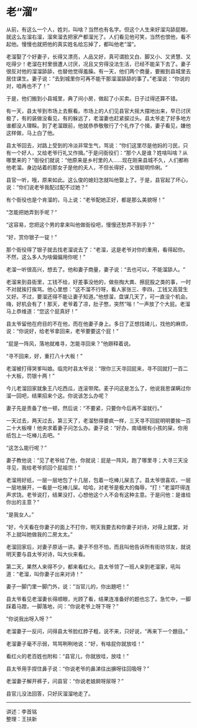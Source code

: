 # 老“溜”

从前，有这么一个人，姓刘，叫啥？当然也有名字。但这个人生来好溜沟舔屁眼，就这么左溜右溜，溜來溜去把家产都溜光了。人们看见他可笑，当然也恨他，看不起他。慢慢也就把他的真实姓名给忘掉了，都叫他老“溜“。

老溜娶了个好妻子，长得又漂亮，人品又好，真可谓脸又白、脚又小、又贤慧、又吃得少！老溜在村里很遭人讨厌，况且又穷得没法生活，已经不能呆下去了。妻子很反对他的溜溜舔舔，也替他觉得羞臊。有一天，他们两个商量，要搬到县城里去居住谋生。妻子说：”去到城里你可再不能干那溜溜舔舔的事了。”老溜说：“你说的对，咱再也不了！”

于是，他们搬到小县城里，典了间小房，做起了小买卖。日子过得还算不错。

有一天，县太爷到市场上去察看。市场上的人们见县官大摇大摆地出来，早已讨厌极了，有的装做没看见，有的躲远了，老溜妻也赶紧捩过头。县太爷走了好多地方谁都没人理睬。到了老溜跟前，他就恭恭敬敬行了个礼作了个揖，妻子看见，嫌他这样做，马上白了他。

县太爷回去，对路上受到的冷淡非常生气，骂说：“你们这里尽是他妈的刁民，只有一个好人，又给老爷行礼又作揖。”于是问衙役们：“那个人是谁？姓啥叫啥？从哪里来的？”衙役们就说：“他原来是乡村里的人……现在刚来县城不久，人们都称他老溜。身边站着的那女子是他的夫人，不但长得好，又很聪明伶俐。“

县官一听，哦，原来如此。这么俊的媳妇怎就叫他娶上了。于是，县官起了坏心，说：”你们说老爷我配过配不过她？”

有个衙役也是个肯溜的，马上说：“老爷配她正好，都是那么美貌呀！”

“怎能把她弄到手呢？“

“这容易，您把这个男的拿来叫他做衙役吧，慢慢还愁弄不到手？”

“好，赏你银子一锭！”

那个衙役得了银子就去找老溜说去了：“老溜，这是老爷对你的重用，看得起你。不然，这么多人为啥偏偏用你呢！”

老溜一听很高兴，想去了。他和妻子商量，妻子说：“去也可以，不能溜舔人。“

老溜来到县衙里，工钱不给，好差事没他的，做些掏大粪、擦屁股之类的事，一时不对就挨打挨骂。他心里想：“这不溜不行呀，看人家张三、李四，工钱又高营生又好。不过，要溜还得不能让妻子知道。”他想溜，盘谋几天了，可一直没个机会。嗨，好机会有了！那天，老爷着了凉，肚子憋，突然“嗡！”一声放了个大屁。老溜马上恭维道：“您这个屁真好！”

县太爷留他在府目的不在他，而在他妻子身上。多日了正想找碴儿，找他的麻烦，说：“你说好，给老爷拿回来，老爷要要这个屁！“

“屁是一阵风，落地就难寻，怎能寻回来？”他辧释着说。

“寻不回来，好，重打八十大板！”

老溜被打得哭爹叫娘。临完时县太爷说：“限你三天寻回屁来，寻不回就打一百二十大板，罚银十两！”

今儿老溜回家就象王八吃西瓜，连滚带爬。麦子问这是怎么了，他说我思谋瞒过你溜一回吧，结果招来个这。你说该怎么办呢？

妻子先是责备了他一顿，然后说：“不要紧，只要你今后再不溜就行。”

一天过去，两天过去，第三天了，老溜愁得要疯一样，三天寻不回屁明明要挨一百二十大板哩！他央求着妻子问怎么办。妻子说：“好办，南墙根有小孩的屎，你用纸包上一圪棒儿去吧。“

“这怎么能行呢？”

妻子教他说：“见了老爷给了他，你就说：屁是一阵风，跑了哪里寻；大寻三天没寻见，我给老爷抓回个屁祖宗！”

老溜用好纸，一层一层地包了十几层，包着一圪棒儿屎去了。县太爷很喜欢，一层一层地展开，一看是一圪棒儿屎。哈哈，对老爷是极大的侮辱，“打！”老溜吓得连声求饶。老爷说打，结果没打，心想他这个人不会有这种主意。于是问他：是谁给你出的主意？“

“是我女人。”

“好，今天看在你妻子的面上不打你，明天我要去和你妻子对诗，对得上就罢，对不上就叫她做我的二房太太。”

老溜回家后，对妻子原话一讲。妻子不但不怕，而且叫他告诉所有街坊邻友，就说明天要与县太爷对诗，叫大伙来看。

第二天，果然人来得不少，都来看红火。县太爷领了一班人来到老溜家，吼叫道：“老溜，叫你妻子出来对诗！“

妻子一脚门里一脚门外，说：”当官儿的，你出題吧！“

县太爷看见老溜妻长得顺眼，光顾了看，结果连准备好的题也忘了。急忙中，一脚踩着马蹬，一脚落地，问：“你说老爷上呀下呀？”

”你说我出呀入呀？”

老溜妻子一反问，问得县太爷脸红脖子粗，说不来，只好说，“再来下一个題目。”

老溜妻子毫不示弱，骂骂咧咧地说：“好，有啥屁你就放哇！”

看红火的老百姓也附和：“县官儿，你就放哇，放哇！”

县太爷用手捏住鼻子说：“你说老爷的鼻涕往出擤呀往回吸呀？”

老溜妻子解开裤子，问县官：“你说老娘屙呀尿呀？”

县官儿没法回答，只好灰溜溜地走了。

---

讲述：李首铭  
整理：王扶新